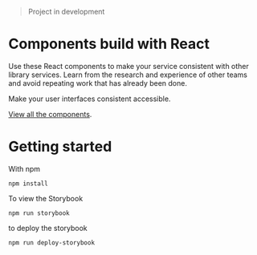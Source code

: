 > Project in development

# Components build with React

Use these React components to make your service consistent with other library services. Learn from the research and experience of other teams and avoid repeating work that has already been done.

Make your user interfaces consistent accessible.

[View all the components](https://github.com/mlibrary/umich-lib-components-react).

# Getting started

With npm

```
npm install
```

To view the Storybook

```
npm run storybook
```

to deploy the storybook

```
npm run deploy-storybook
```

